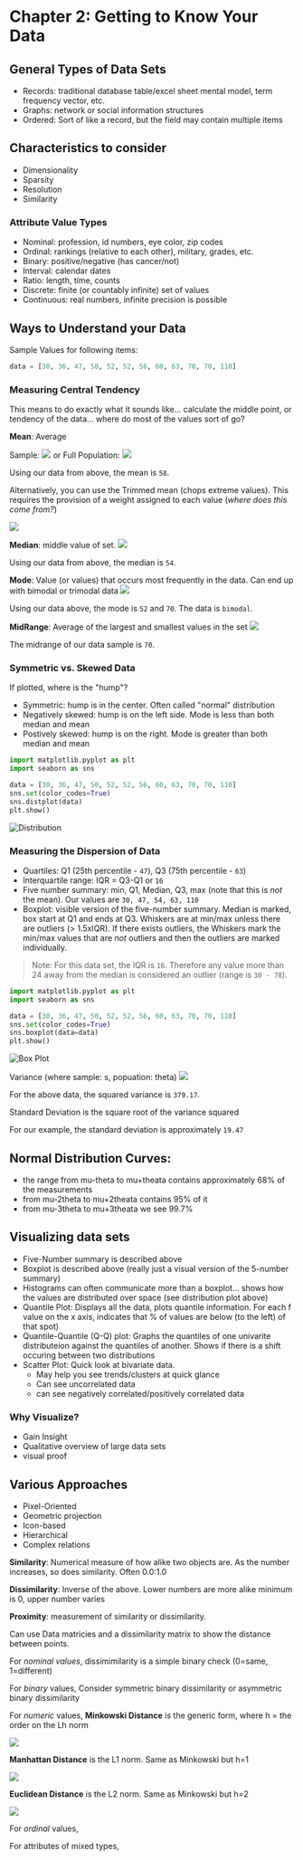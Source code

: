 # Chapter 2: Getting to Know Your Data

## General Types of Data Sets
- Records: traditional database table/excel sheet mental model, term frequency vector, etc.
- Graphs: network or social information structures
- Ordered: Sort of like a record, but the field may contain multiple items

## Characteristics to consider
- Dimensionality
- Sparsity
- Resolution
- Similarity

### Attribute Value Types
- Nominal: profession, id numbers, eye color, zip codes
- Ordinal: rankings (relative to each other), military, grades, etc.
- Binary: positive/negative (has cancer/not)
- Interval: calendar dates
- Ratio: length, time, counts
- Discrete: finite (or countably infinite) set of values
- Continuous: real numbers, infinite precision is possible

## Ways to Understand your Data

Sample Values for following items:
```python
data = [30, 36, 47, 50, 52, 52, 56, 60, 63, 70, 70, 110]
```

### Measuring Central Tendency
This means to do exactly what it sounds like... calculate the middle point, or tendency of the data... where do most of the values sort of go?

__Mean__: Average

Sample: <img src="https://latex.codecogs.com/gif.latex?\bar{x}=\frac{1}{n}\sum_{i=1}^{n}{x_i}" /> or Full Population: <img src="https://latex.codecogs.com/gif.latex?\mu=\frac{\sum{x}}{N}" />

Using our data from above, the mean is `58`.

Alternatively, you can use the Trimmed mean (chops extreme values). This requires the provision of a weight assigned to each value (_where does this come from?_)

<img src="https://latex.codecogs.com/gif.latex?\bar{x}=\frac{\sum_{i=1}^{n}{w_ix_i}}{\sum_{i=1}^{n}{w_i}}" />

__Median__: middle value of set.
<img src="https://latex.codecogs.com/gif.latex?{median}=L_1\left(\frac{\frac{n}{2}-\left(\sum{f}&space;\right&space;)l}{f_{median}}&space;\right&space;)c" />

Using our data from above, the median is `54`.

__Mode__: Value (or values) that occurs most frequently in the data. Can end up with bimodal or trimodal data
<img src="https://latex.codecogs.com/gif.latex?{mean}-{mode}\approx3x({mean}-{median})" />

Using our data above, the mode is `52` and `70`. The data is `bimodal`.

__MidRange__: Average of the largest and smallest values in the set
<img src="https://latex.codecogs.com/gif.latex?{midrange}=\frac{min()&plus;max()}{2}" />

The midrange of our data sample is `70`.

### Symmetric vs. Skewed Data
If plotted, where is the "hump"?
- Symmetric: hump is in the center. Often called "normal" distribution
- Negatively skewed: hump is on the left side. Mode is less than both median and mean
- Postively skewed: hump is on the right. Mode is greater than both median and mean

```python
import matplotlib.pyplot as plt
import seaborn as sns

data = [30, 36, 47, 50, 52, 52, 56, 60, 63, 70, 70, 110]
sns.set(color_codes=True)
sns.distplot(data)
plt.show()
```
![Distribution](distribution.png "Distribution")

### Measuring the Dispersion of Data
- Quartiles: Q1 (25th percentile - `47`), Q3 (75th percentile - `63`)
- Interquartile range: IQR = Q3-Q1 or `16`
- Five number summary: min, Q1, Median, Q3, max (note that this is *not* the mean). Our values are `30, 47, 54, 63, 110`
- Boxplot: visible version of the five-number summary. Median is marked, box start at Q1 and ends at Q3. Whiskers are at min/max unless there are outliers (> 1.5xIQR). If there exists outliers, the Whiskers mark the min/max values that are *not* outliers and then the outliers are marked individually.

> Note: For this data set, the IQR is `16`. Therefore any value more than 24 away from the median is considered an outlier (range is `30 - 78`).

```python
import matplotlib.pyplot as plt
import seaborn as sns

data = [30, 36, 47, 50, 52, 52, 56, 60, 63, 70, 70, 110]
sns.set(color_codes=True)
sns.boxplot(data=data)
plt.show()
```
![Box Plot](boxplot.png "Box Plot")


Variance (where sample: s, popuation: theta)
<img src="https://latex.codecogs.com/gif.latex?s^2=\frac{1}{n-1}\sum_{i=1}^{n}{(x_i-\bar{x})^2}=\frac{1}{n-1}\left(\sum_{i=1}^{n}{x_i^2}-\frac{1}{n}\left(\sum_{i=1}^{n}{x_i}&space;\right)^2\right)" />

For the above data, the squared variance is `379.17`.

Standard Deviation is the square root of the variance squared

For our example, the standard deviation is approximately `19.47`

## Normal Distribution Curves:
- the range from mu-theta to mu+theata contains approximately 68% of the measurements
- from mu-2theta to mu+2theata contains 95% of it
- from mu-3theta to mu+3theata we see 99.7%

## Visualizing data sets
- Five-Number summary is described above
- Boxplot is described above (really just a visual version of the 5-number summary)
- Histograms can often communicate more than a boxplot... shows how the values are distributed over space (see distribution plot above)
- Quantile Plot: Displays all the data, plots quantile information. For each f value on the x axis, indicates that % of values are below (to the left) of that spot)
- Quantile-Quantile (Q-Q) plot: Graphs the quantiles of one univarite distributeion against the quantiles of another. Shows if there is a shift occuring between two distributions
- Scatter Plot: Quick look at bivariate data.
  - May help you see trends/clusters at quick glance
  - Can see uncorrelated data
  - can see negatively correlated/positively correlated data

### Why Visualize?
- Gain Insight
- Qualitative overview of large data sets
- visual proof

## Various Approaches
- Pixel-Oriented
- Geometric projection
- Icon-based
- Hierarchical
- Complex relations

__Similarity__: Numerical measure of how alike two objects are. As the number increases, so does similarity. Often 0.0:1.0

__Dissimilarity__: Inverse of the above. Lower numbers are more alike minimum is 0, upper number varies

__Proximity__: measurement of similarity or dissimilarity.

Can use Data matricies and a dissimilarity matrix to show the distance between points.

For _nominal values_, dissimimilarity is a simple binary check (0=same, 1=different)

For _binary_ values,
Consider symmetric binary dissimilarity or asymmetric binary dissimilarity


For _numeric_ values,
__Minkowski Distance__ is the generic form, where h = the order on the Lh norm

<img src="https://latex.codecogs.com/gif.latex?d(i,j)=\sqrt[h]{(|x_i_1-x_j_1|)^h&plus;(|x_i_2-x_j_2|)^h&plus;...&plus;(|x_i_p-x_j_p|)^h}" />

__Manhattan Distance__ is the L1 norm. Same as Minkowski but h=1

<img src="https://latex.codecogs.com/gif.latex?d(i,j)=(|x_i_1-x_j_1|)&plus;(|x_i_2-x_j_2|)&plus;...&plus;(|x_i_p-x_j_p|)" />

__Euclidean Distance__ is the L2 norm. Same as Minkowski but h=2

<img src="https://latex.codecogs.com/gif.latex?d(i,j)=\sqrt{(|x_i_1-x_j_1|)^2&plus;(|x_i_2-x_j_2|)^2&plus;...&plus;(|x_i_p-x_j_p|)^2}" />


For _ordinal_ values,

For attributes of mixed types,



